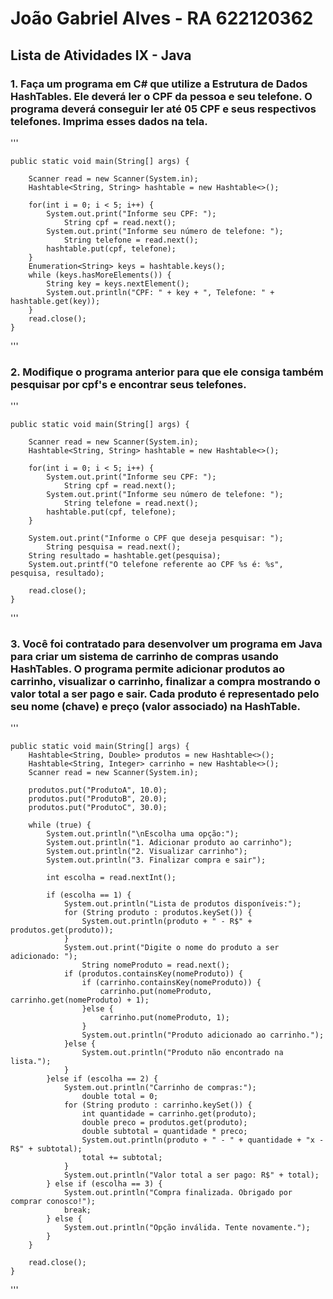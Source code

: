 # João Gabriel Alves - RA 622120362

## Lista de Atividades IX - Java

### 1. Faça um programa em C# que utilize a Estrutura de Dados HashTables. Ele deverá ler o CPF da pessoa e seu telefone. O programa deverá conseguir ler até 05 CPF e seus respectivos telefones. Imprima esses dados na tela.

'''
	
	public static void main(String[] args) {
		
		Scanner read = new Scanner(System.in);
		Hashtable<String, String> hashtable = new Hashtable<>();
		
		for(int i = 0; i < 5; i++) {
			System.out.print("Informe seu CPF: ");
				String cpf = read.next();
			System.out.print("Informe seu número de telefone: ");
				String telefone = read.next();
			hashtable.put(cpf, telefone);
		}
		Enumeration<String> keys = hashtable.keys();
		while (keys.hasMoreElements()) {
            String key = keys.nextElement();
            System.out.println("CPF: " + key + ", Telefone: " + hashtable.get(key));
        }
		read.close();
	}
 
'''

### 2. Modifique o programa anterior para que ele consiga também pesquisar por cpf's e encontrar seus telefones.

'''
	
	public static void main(String[] args) {
		
		Scanner read = new Scanner(System.in);
		Hashtable<String, String> hashtable = new Hashtable<>();
		
		for(int i = 0; i < 5; i++) {
			System.out.print("Informe seu CPF: ");
				String cpf = read.next();
			System.out.print("Informe seu número de telefone: ");
				String telefone = read.next();
			hashtable.put(cpf, telefone);
		}
		
		System.out.print("Informe o CPF que deseja pesquisar: ");
			String pesquisa = read.next();
		String resultado = hashtable.get(pesquisa);
		System.out.printf("O telefone referente ao CPF %s é: %s", pesquisa, resultado);
		
		read.close();
	}

'''

### 3. Você foi contratado para desenvolver um programa em Java para criar um sistema de carrinho de compras usando HashTables. O programa permite adicionar produtos ao carrinho, visualizar o carrinho, finalizar a compra mostrando o valor total a ser pago e sair. Cada produto é representado pelo seu nome (chave) e preço (valor associado) na HashTable.

'''
	
	public static void main(String[] args) {
        Hashtable<String, Double> produtos = new Hashtable<>();
        Hashtable<String, Integer> carrinho = new Hashtable<>();
        Scanner read = new Scanner(System.in);
        
        produtos.put("ProdutoA", 10.0);
        produtos.put("ProdutoB", 20.0);
        produtos.put("ProdutoC", 30.0);

        while (true) {
            System.out.println("\nEscolha uma opção:");
            System.out.println("1. Adicionar produto ao carrinho");
            System.out.println("2. Visualizar carrinho");
            System.out.println("3. Finalizar compra e sair");
            
            int escolha = read.nextInt();
            
            if (escolha == 1) {
                System.out.println("Lista de produtos disponíveis:");
                for (String produto : produtos.keySet()) {
                    System.out.println(produto + " - R$" + produtos.get(produto));
                }
                System.out.print("Digite o nome do produto a ser adicionado: ");
                	String nomeProduto = read.next();
                if (produtos.containsKey(nomeProduto)) {
                    if (carrinho.containsKey(nomeProduto)) {
                        carrinho.put(nomeProduto, carrinho.get(nomeProduto) + 1);
                    }else {
                        carrinho.put(nomeProduto, 1);
                    }
                    System.out.println("Produto adicionado ao carrinho.");
                }else {
                    System.out.println("Produto não encontrado na lista.");
                }
            }else if (escolha == 2) {
                System.out.println("Carrinho de compras:");
                	double total = 0;
                for (String produto : carrinho.keySet()) {
                    int quantidade = carrinho.get(produto);
                    double preco = produtos.get(produto);
                    double subtotal = quantidade * preco;
                    System.out.println(produto + " - " + quantidade + "x - R$" + subtotal);
                    total += subtotal;
                }
                System.out.println("Valor total a ser pago: R$" + total);
            } else if (escolha == 3) {
                System.out.println("Compra finalizada. Obrigado por comprar conosco!");
                break;
            } else {
                System.out.println("Opção inválida. Tente novamente.");
            }
        }
        
        read.close();
    }

'''
